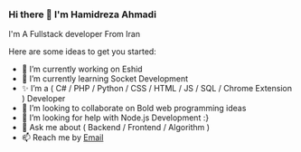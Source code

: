 ### Hi there 👋 I'm Hamidreza Ahmadi
I'm A Fullstack developer From Iran

Here are some ideas to get you started:
- 🔭 I’m currently working on Eshid
- 🌱 I’m currently learning Socket Development
- ✨ I’m a ( C# / PHP / Python / CSS / HTML / JS / SQL / Chrome Extension ) Developer
- 👯 I’m looking to collaborate on Bold web programming ideas
- 🤔 I’m looking for help with Node.js Development :}
- 💬 Ask me about ( Backend / Frontend / Algorithm )
- 📫 Reach me by <a href="mailto:zhmid@pm.me">Email</a>
